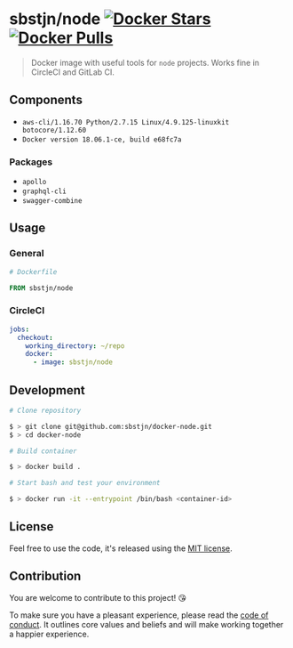 # sbstjn/node [![Docker Stars](https://img.shields.io/docker/stars/sbstjn/node.svg?maxAge=600)](https://hub.docker.com/r/sbstjn/node/) [![Docker Pulls](https://img.shields.io/docker/pulls/sbstjn/node.svg?maxAge=600)](https://hub.docker.com/r/sbstjn/node/)

> Docker image with useful tools for `node` projects. Works fine in CircleCI and GitLab CI.

## Components

- `aws-cli/1.16.70 Python/2.7.15 Linux/4.9.125-linuxkit botocore/1.12.60`
- `Docker version 18.06.1-ce, build e68fc7a`

### Packages

- `apollo`
- `graphql-cli`
- `swagger-combine`

## Usage

### General

```Dockerfile
# Dockerfile

FROM sbstjn/node
```

### CircleCI

```yaml
jobs:
  checkout:
    working_directory: ~/repo
    docker:
      - image: sbstjn/node
```

## Development

```bash
# Clone repository

$ > git clone git@github.com:sbstjn/docker-node.git
$ > cd docker-node

# Build container

$ > docker build .

# Start bash and test your environment

$ > docker run -it --entrypoint /bin/bash <container-id>
```

## License

Feel free to use the code, it's released using the [MIT license](LICENSE.md).

## Contribution

You are welcome to contribute to this project! 😘

To make sure you have a pleasant experience, please read the [code of conduct](CODE_OF_CONDUCT.md). It outlines core values and beliefs and will make working together a happier experience.
